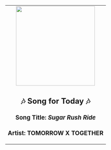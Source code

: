 <!-- Start random song -->
  <div align="center">
   <table>
    <tr>
     <td>
      <div align="center">
       <div>
        <a href="https://open.spotify.com/track/0rhI6gvOeCKA502RdJAbfs" id="link" target="_blank">
         <img src="https://i.scdn.co/image/ab67616d0000b2733bb056e3160b85ee86c1194d" style="width: 250px;"/>
        </a>
       </div>
       <div style="text-align: center;">
        <h2>
         🎶 Song for Today 🎶
        </h2>
        <h3>
         Song Title:
         <em id="title">
          Sugar Rush Ride
         </em>
        </h3>
        <h3>
         Artist:
         <span id="artist">
          TOMORROW X TOGETHER
         </span>
        </h3>
       </div>
      </div>
     </td>
    </tr>
   </table>
  </div>
<!-- End random song -->